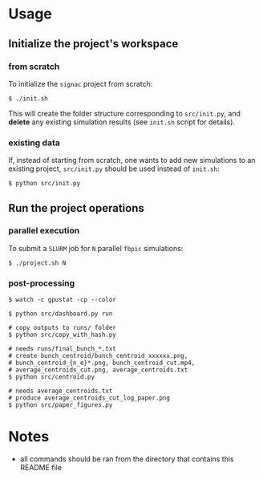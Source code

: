 # Usage

## Initialize the project's workspace

### from scratch

To initialize the `signac` project from scratch:

```console
$ ./init.sh
```

This will create the folder structure corresponding to `src/init.py`, and
**delete** any existing simulation results (see `init.sh` script for details).

### existing data

If, instead of starting from scratch, one wants to add new simulations to an
existing project, `src/init.py` should be used instead of `init.sh`:

```console
$ python src/init.py
```

## Run the project operations

### parallel execution

To submit a `SLURM` job for `N` parallel `fbpic` simulations:

```console
$ ./project.sh N
```

### post-processing

```console
$ watch -c gpustat -cp --color
```

```console
$ python src/dashboard.py run
```

```console
# copy outputs to runs/ folder
$ python src/copy_with_hash.py

# needs runs/final_bunch_*.txt
# create bunch_centroid/bunch_centroid_xxxxxx.png,
# bunch_centroid_{n_e}*.png, bunch_centroid_cut.mp4,
# average_centroids_cut.png, average_centroids.txt
$ python src/centroid.py

# needs average_centroids.txt
# produce average_centroids_cut_log_paper.png
$ python src/paper_figures.py
```

# Notes

- all commands should be ran from the directory that contains this README file
